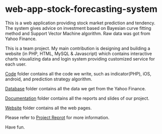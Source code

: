 # web-app-stock-forecasting-system
This is a web application providing stock market prediction and tendency. The system gives advice on investment based on Bayesian curve fitting method and Support Vector Machine algorithm. Raw data was got from Yahoo Finance.

This is a team project. My main contribution is designing and building a website (in PHP, HTML, MySQL & Javascript) which contains interactive charts visualizing data and login system providing customized service for each user.

[Code](https://github.com/cctv2206/web-app-stock-forecasting-system/tree/master/code) folder contains all the code we write, such as indicator(PHP), iOS, android, and prediction strategy algorithm.

[Database](https://github.com/cctv2206/web-app-stock-forecasting-system/tree/master/database) folder contains all the data we get from the Yahoo Finance. 

[Documentation](https://github.com/cctv2206/web-app-stock-forecasting-system/tree/master/documentation) folder contains all the reports and slides of our project.

[Website](https://github.com/cctv2206/web-app-stock-forecasting-system/tree/master/website) folder contains all the web pages.

Please refer to [Project Reprot](https://github.com/cctv2206/web-app-stock-forecasting-system/blob/master/documentation/Final%20Report%20of%20Group%202%20(5.1).pdf) for more information.

Have fun.
